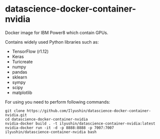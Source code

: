 # datascience-docker-container-nvidia
Docker image for IBM Power8 which contain GPUs.

Contains widely used Python libraries such as:
* TensorFlow (r1.12)
* Keras
* Turicreate
* numpy               
* pandas
* sklearn
* sympy
* scipy 
* matplotlib

For using you need to perform following commands:
```
git clone https://github.com/Ilyushin/datascience-docker-container-nvidia.git
cd datascience-docker-container-nvidia
nvidia-docker build . -t ilyushin/datascience-container-nvidia:latest
nvidia-docker run -it -d -p 8888:8888 -p 7007:7007 ilyushin/datascience-container-nvidia bash
```